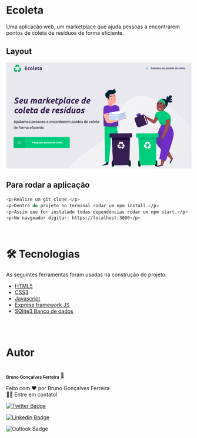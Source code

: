 <h1>Ecoleta</h1>

<p>Uma aplicação web, um marketplace que ajuda pessoas a encontrarem pontos de coleta de resíduos de forma eficiente.</p> 

## Layout
<img src="https://raw.githubusercontent.com/brunogoncalvesferreira/ecoleta/main/layout1.png" />

## Para rodar a aplicação
```bash
<p>Realize um git clone.</p>
<p>Dentro do projeto no terminal rodar um npm install.</p>
<p>Assim que for instalado todas dependências rodar um npm start.</p>
<p>No navgeador digitar: https://localhost:3000</p>
```
<br>
<h1>🛠 Tecnologias</h1> 

As seguintes ferramentas foram usadas na construção do projeto:

- [HTML5](https://developer.mozilla.org/en-US/docs/Web/HTML)
- [CSS3](https://developer.mozilla.org/en-US/docs/Web/CSS)
- [Javascript](https://developer.mozilla.org/pt-BR/docs/Web/JavaScript)
- [Express framework JS](https://expressjs.com/pt-br/)
- [SQlite3 Banco de dados](https://www.sqlite.org/index.html)
<br>
<br>
<h1>Autor</h1>

<a href="https://github.com/brunogoncalvesferreira">
 <img style="border-radius: 50%;" src="https://github.com/brunogoncalvesferreira.png" width="100px;" alt=""/>
 <br />
 <sub><b>Bruno Gonçalves Ferreira</b></sub></a> <a href="https://github.com/brunogoncalvesferreira" title="Github-Brunogoncalvesferreira">🚀</a>

Feito com ❤️ por Bruno Gonçalves Ferreira <br> 👋🏽 Entre em contato!

[![Twitter Badge](https://img.shields.io/badge/-@BrunoGoferreir-1ca0f1?style=flat-square&labelColor=1ca0f1&logo=twitter&logoColor=white&link=https://twitter.com/BrunoGoferreir)](https://twitter.com/BrunoGoferreir) 

[![Linkedin Badge](https://img.shields.io/badge/-BrunoGonçalvesFerreira-blue?style=flat-square&logo=Linkedin&logoColor=white&link=https://www.linkedin.com/in/bruno-gon%C3%A7alves-ferreira-9a4793184/)](https://www.linkedin.com/in/bruno-gon%C3%A7alves-ferreira-9a4793184/) 

![Outlook Badge](https://img.shields.io/badge/brungoncalvesferreira@outlook.com-0078D4?style=for-squarebadge&logo=microsoft-outlook&logoColor=white&link=mailto:brungoncalvesferreira@outlook.com[(mailto:brungoncalvesferreira@outlook.com)])
